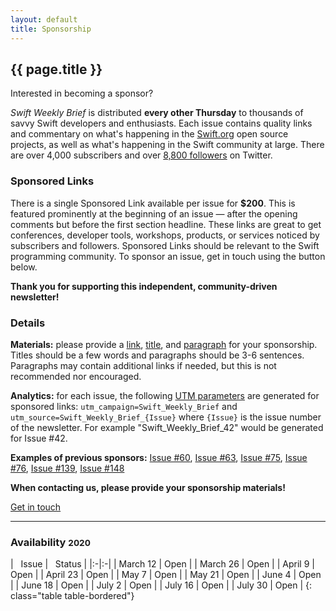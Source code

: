 ```yaml
---
layout: default
title: Sponsorship
---
```


<div class="row">
<div class="col-sm-10 col-sm-offset-1 col-md-10 col-md-offset-1">

<h2 class="text-center">{{ page.title }}</h2>
<p class="lead text-center">Interested in becoming a sponsor?</p>

<p>
<i>Swift Weekly Brief</i> is distributed <b>every other Thursday</b> to thousands of savvy Swift developers and enthusiasts.
Each issue contains quality links and commentary on what's happening in the <a href="https://swift.org">Swift.org</a> open source projects,
as well as what's happening in the Swift community at large.
There are over 4,000 subscribers and over <a href="{{ site.links.twitter }}">8,800 followers</a> on Twitter.
</p>

<h3>Sponsored Links</h3>
<p>
There is a single Sponsored Link available per issue for <b>$200</b>.
This is featured prominently at the beginning of an issue &mdash; after the opening comments but before the first section headline.
These links are great to get conferences, developer tools, workshops, products, or services noticed by subscribers and followers.
Sponsored Links should be relevant to the Swift programming community. To sponsor an issue, get in touch using the button below.
</p>

<p class="text-muted text-center">
<b>Thank you for supporting this independent, community-driven newsletter!</b>
</p>

<h3>Details</h3>
<p>
<b>Materials:</b> please provide a <u>link</u>, <u>title</u>, and <u>paragraph</u> for your sponsorship. Titles should be a few words and paragraphs should be 3-6 sentences. Paragraphs may contain additional links if needed, but this is not recommended nor encouraged.
</p>

<p>
<b>Analytics:</b> for each issue, the following <a href="https://www.utm-parameters.com/utm-parameters-using-google-analytics/">UTM parameters</a> are generated for sponsored links:
<code>utm_campaign=Swift_Weekly_Brief</code> and <code>utm_source=Swift_Weekly_Brief_{Issue}</code> where <code>{Issue}</code> is the issue number of the newsletter. For example "Swift_Weekly_Brief_42" would be generated for Issue #42.
</p>

<p>
<b>Examples of previous sponsors:</b>
<a href="/issue-60/">Issue #60</a>,
<a href="/issue-63/">Issue #63</a>,
<a href="/issue-75/">Issue #75</a>,
<a href="/issue-76/">Issue #76</a>,
<a href="/issue-139/">Issue #139</a>,
<a href="/issue-148/">Issue #148</a>
</p>

<p class="text-warning text-center">
<b>When contacting us, please provide your sponsorship materials!</b>
</p>

<a class="btn btn-warning btn-lg center" href="mailto:bas@basbroek.nl?subject=Swift Weekly Brief Sponsorship">Get in touch</a>

<hr/>

<h3>Availability <small>2020</small></h3>
<div class="table-responsive" markdown="1">
| <i class="fa fa-calendar" aria-hidden="true"></i>&nbsp; Issue | <i class="fa fa-star" aria-hidden="true"></i>&nbsp; Status |
|:-|:-|
| March 12     | Open |
| March 26     | Open |
| April 9      | Open |
| April 23     | Open |
| May 7        | Open |
| May 21       | Open |
| June 4       | Open |
| June 18      | Open |
| July 2       | Open |
| July 16      | Open |
| July 30      | Open |
{: class="table table-bordered"}
</div>

</div> <!-- col -->
</div> <!-- row -->
